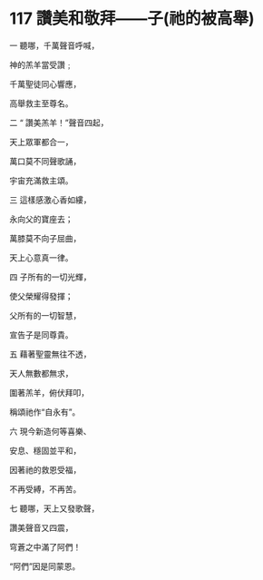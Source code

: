# 117 讚美和敬拜——子(祂的被高舉)

一 聽哪，千萬聲音呼喊，

神的羔羊當受讚﹔

千萬聖徒同心響應，

高舉救主至尊名。

二 “ 讚美羔羊！”聲音四起，

天上眾軍都合一，

萬口莫不同聲歌誦，

宇宙充滿救主頌。

三 這樣感激心香如縷，

永向父的寶座去；

萬膝莫不向子屈曲，

天上心意真一律。

四 子所有的一切光輝，

使父榮耀得發揮；

父所有的一切智慧，

宣告子是同尊貴。

五 藉著聖靈無往不透，

天人無數都無求，

圍著羔羊，俯伏拜叩，

稱頌祂作“自永有”。

六 現今新造何等喜樂、

安息、穩固並平和，

因著祂的救恩受福，

不再受縛，不再苦。

七 聽哪，天上又發歌聲，

讚美聲音又四震，

穹蒼之中滿了阿們！

“阿們”因是同蒙恩。


